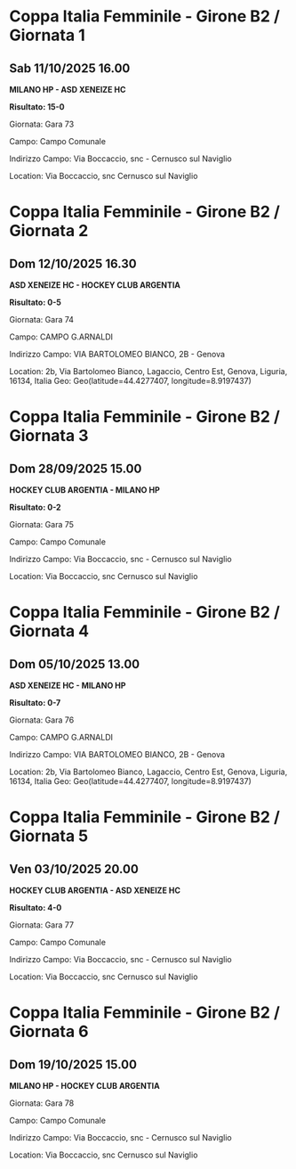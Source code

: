 

# Coppa Italia Femminile  - Girone B2 / Giornata 1

## Sab 11/10/2025 16.00

<strong>MILANO HP - ASD XENEIZE HC</strong>

**Risultato: 15-0**

Giornata: Gara 73

Campo: Campo Comunale 

Indirizzo Campo:  Via Boccaccio, snc - Cernusco sul Naviglio

Location:  Via Boccaccio, snc Cernusco sul Naviglio



# Coppa Italia Femminile  - Girone B2 / Giornata 2

## Dom 12/10/2025 16.30

<strong>ASD XENEIZE HC - HOCKEY CLUB ARGENTIA</strong>

**Risultato: 0-5**

Giornata: Gara 74

Campo: CAMPO G.ARNALDI 

Indirizzo Campo:  VIA BARTOLOMEO BIANCO, 2B - Genova

Location: 2b, Via Bartolomeo Bianco, Lagaccio, Centro Est, Genova, Liguria, 16134, Italia
Geo: Geo(latitude=44.4277407, longitude=8.9197437)



# Coppa Italia Femminile  - Girone B2 / Giornata 3

## Dom 28/09/2025 15.00

<strong>HOCKEY CLUB ARGENTIA - MILANO HP</strong>

**Risultato: 0-2**

Giornata: Gara 75

Campo: Campo Comunale 

Indirizzo Campo:  Via Boccaccio, snc - Cernusco sul Naviglio

Location:  Via Boccaccio, snc Cernusco sul Naviglio



# Coppa Italia Femminile  - Girone B2 / Giornata 4

## Dom 05/10/2025 13.00

<strong>ASD XENEIZE HC - MILANO HP</strong>

**Risultato: 0-7**

Giornata: Gara 76

Campo: CAMPO G.ARNALDI 

Indirizzo Campo:  VIA BARTOLOMEO BIANCO, 2B - Genova

Location: 2b, Via Bartolomeo Bianco, Lagaccio, Centro Est, Genova, Liguria, 16134, Italia
Geo: Geo(latitude=44.4277407, longitude=8.9197437)



# Coppa Italia Femminile  - Girone B2 / Giornata 5

## Ven 03/10/2025 20.00

<strong>HOCKEY CLUB ARGENTIA - ASD XENEIZE HC</strong>

**Risultato: 4-0**

Giornata: Gara 77

Campo: Campo Comunale 

Indirizzo Campo:  Via Boccaccio, snc - Cernusco sul Naviglio

Location:  Via Boccaccio, snc Cernusco sul Naviglio



# Coppa Italia Femminile  - Girone B2 / Giornata 6

## Dom 19/10/2025 15.00

<strong>MILANO HP - HOCKEY CLUB ARGENTIA</strong>

Giornata: Gara 78

Campo: Campo Comunale 

Indirizzo Campo:  Via Boccaccio, snc - Cernusco sul Naviglio

Location:  Via Boccaccio, snc Cernusco sul Naviglio

